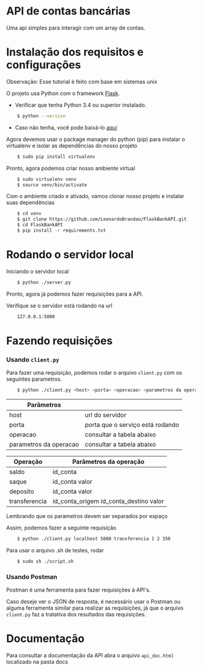 # API de contas bancárias

Uma api simples para interagir com um array de contas.

# Instalação dos requisitos e configurações

Observação: Esse tutorial é feito com base em sistemas unix

O projeto usa Python com o framework [Flask](http://flask.pocoo.org/).
  - Verificar que tenha Python 3.4 ou superior instalado. 
```sh
    $ python --version
```
  - Caso não tenha, você pode baixá-lo [aqui](https://www.python.org/downloads/release/python-370/)

Agora devemos usar o package manager do python (pip) para instalar o virtualenv e isolar as dependências do nosso projeto

```sh
    $ sudo pip install virtualenv
```

Pronto, agora podemos criar nosso ambiente virtual

```sh
    $ sudo virtualenv venv
    $ source venv/bin/activate
```
Com o ambiente criado e ativado, vamos clonar nosso projeto e instalar suas dependências

```sh
    $ cd venv
    $ git clone https://github.com/LeonardoBrandao/FlaskBankAPI.git
    $ cd FlaskBankAPI
    $ pip install -r requirements.txt
```

# Rodando o servidor local

Iniciando o servidor local

```sh
    $ python ./server.py
```

Pronto, agora já podemos fazer requisições para a API. 

Verifique se o servidor está rodando na url

```sh
    127.0.0.1:5000
```

# Fazendo requisições

### Usando ```client.py```

Para fazer uma requisição, podemos rodar o arquivo ```client.py``` com os seguintes parametros.

```sh
    $ python ./client.py <host> <porta> <operacao> <parametros da operacao>
```

| Parâmetros |  |
| ------ | ------ |
| host | url do servidor |
| porta | porta que o serviço está rodando |
| operacao | consultar a tabela abaixo |
| parametros da operacao | consultar a tabela abaixo |

| Operação | Parâmetros da operação |
| ------ | ------ |
| saldo | id_conta |
| saque | id_conta valor |
| deposito | id_conta valor |
| transferencia | id_conta_origem id_conta_destino valor |

Lembrando que os parametros devem ser separados por espaço

Assim, podemos fazer a seguinte requisição

```sh
    $ python ./client.py localhost 5000 transferencia 1 2 350
```

Para usar o arquivo .sh de testes, rodar

```sh
    $ sudo sh ./script.sh
```

### Usando Postman

Postman é uma ferramenta para fazer requisições à API's.

Caso deseje ver o JSON de resposta, é necessário usar o Postman ou alguma ferramenta similar para realizar as requisições, já que o arquivo ```client.py``` faz a tratativa dos resultados das requisições.

# Documentação
Para consultar a documentação da API abra o arquivo ```api_doc.html``` localizado na pasta docs
